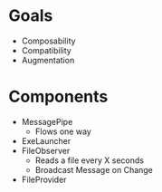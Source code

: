 # Goals

- Composability
- Compatibility
- Augmentation

# Components

- MessagePipe
    - Flows one way
- ExeLauncher
- FileObserver
    - Reads a file every X seconds
    - Broadcast Message on Change
- FileProvider